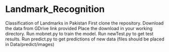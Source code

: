 # Landmark_Recognition
Classification of Landmarks in Pakistan 
First clone the repository. 
Download the data from GDrive link provided
Place the download in your working directory. 
Run mobnet.py to train the model.
Run newTest.py to get test results. 
Run predict.py to get predictions of new data (files should be placed in Data/predict/images)
